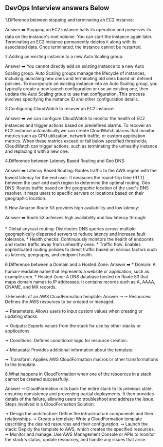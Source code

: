 ## DevOps Interview answers Below  ##
1.Difference between stopping and terminating an EC2 instance:
 
 Answer ➡️ Stopping an EC2 instance halts its operation and preserves its data on the instance's root volume. You can start the instance again later.
Terminating an EC2 instance permanently deletes it along with its associated data. Once terminated, the instance cannot be restarted.

2.Adding an existing instance to a new Auto Scaling group:
 
 Answer ➡️  You cannot directly add an existing instance to a new Auto Scaling group. Auto Scaling groups manage the lifecycle of instances, including launching new ones and terminating old ones based on defined policies. To incorporate an existing instance into an Auto Scaling group, you typically create a new launch configuration or use an existing one, then update the Auto Scaling group to use that configuration. This process involves specifying the instance ID and other configuration details.

3.Configuring CloudWatch to recover an EC2 instance:

Answer ➡️ we can configure CloudWatch to monitor the health of EC2 instances and trigger actions based on predefined alarms. To recover an EC2 instance automatically,we can create CloudWatch alarms that monitor metrics such as CPU utilization, network traffic, or custom application metrics. When these metrics exceed or fall below specified thresholds, CloudWatch can trigger actions, such as terminating the unhealthy instance and replacing it with a new one.

4.Difference between Latency Based Routing and Geo DNS:

Answer ➡️ Latency Based Routing: 
        Routes traffic to the AWS region with the lowest latency for the end user. 
        It measures the round-trip time (RTT) between the user and each region to determine the optimal routing.
Geo DNS: 
       Routes traffic based on the geographic location of the user's DNS resolver. 
       It maps users to specific servers or locations based on their geographic location.

5.How Amazon Route 53 provides high availability and low latency:

Answer ➡️  Route 53 achieves high availability and low latency through:

*️ Global anycast routing: Distributes DNS queries across multiple geographically dispersed servers to reduce latency and increase fault tolerance.
*️ Health checks: Continuously monitors the health of endpoints and routes traffic away from unhealthy ones.
*️ Traffic flow: Enables sophisticated routing policies to direct traffic based on various factors such as latency, geography, and endpoint health.

6.Difference between a Domain and a Hosted Zone:
Answer ➡️ 
*️ Domain: A human-readable name that represents a website or application, such as example.com.
*️ Hosted Zone: A DNS database hosted on Route 53 that maps domain names to IP addresses. It contains records such as A, AAAA, CNAME, and MX records.

7.Elements of an AWS CloudFormation template:
Answer ➙ 
 ➙ Resources: Defines the AWS resources to be created or managed.
 
 ➙ Parameters: Allows users to input custom values when creating or updating stacks.
 
 ➙ Outputs: Exports values from the stack for use by other stacks or applications.
 
 ➙ Conditions: Defines conditional logic for resource creation.
 
 ➙ Metadata: Provides additional information about the template.
 
 ➙ Transform: Applies AWS CloudFormation macros or other transformations to the template.
 
8.What happens in CloudFormation when one of the resources in a stack cannot be created successfully:

Answer ➙ CloudFormation rolls back the entire stack to its previous state, ensuring consistency and preventing partial deployments. It then provides details of the failure, allowing users to troubleshoot and address the issue.
Steps involved in a CloudFormation Solution:

 ➙ Design the architecture: Define the infrastructure components and their relationships.
 ➙ Create a template: Write a CloudFormation template describing the desired resources and their configuration.
 ➙ Launch the stack: Deploy the template to AWS, which creates the specified resources.
 ➙ Monitor and manage: Use AWS Management Console or APIs to monitor the stack's status, update resources, and handle any issues that arise.
